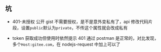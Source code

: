 ## 坑

- 401-未授权
  公开 gist 不需要授权，是不是意外变私有了，api 修改代码片段，设置`public`默认为`private`，不传这个属性就会改成私有

- token 获取成功但使用时依然提示 401
  通过 postman 是正常的，对比发现，多个`Host:gitee.com`，在 nodejs-request 中加上可以了
